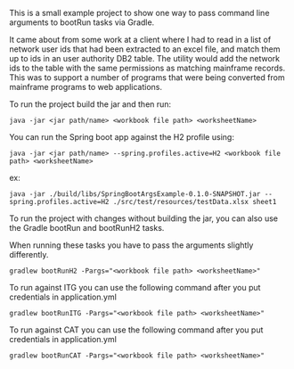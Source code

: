 This is a small example project to show one way to pass command line arguments to bootRun tasks via Gradle. 

It came about from some work at a client where I had to read in a list of network user ids that had been extracted to an
excel file, and match them up to ids in an user authority DB2 table. The utility would add the network ids to the table
with the same permissions as matching mainframe records. This was to support a number of programs that were being
converted from mainframe programs to web applications.


To run the project build the jar and then run:

`java -jar <jar path/name> <workbook file path> <worksheetName>`

You can run the Spring boot app against the H2 profile using:

`java -jar <jar path/name> --spring.profiles.active=H2 <workbook file path> <worksheetName>`

ex:

`java -jar ./build/libs/SpringBootArgsExample-0.1.0-SNAPSHOT.jar --spring.profiles.active=H2 ./src/test/resources/testData.xlsx sheet1`


To run the project with changes without building the jar, you can also use the Gradle bootRun and bootRunH2 tasks.

When running these tasks you have to pass the arguments slightly differently.

`gradlew bootRunH2 -Pargs="<workbook file path> <worksheetName>"`

To run against ITG you can use the following command after you put credentials in application.yml

`gradlew bootRunITG -Pargs="<workbook file path> <worksheetName>"`

To run against CAT you can use the following command after you put credentials in application.yml

`gradlew bootRunCAT -Pargs="<workbook file path> <worksheetName>"`
